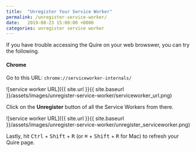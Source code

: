 ```yaml
---
title:  "Unregister Your Service Worker"
permalink: /unregister-service-worker/ 
date:   2019-08-23 15:00:00 +0800
categories: unregister service worker
---
```

If you have trouble accessing the Quire on your web browswer, you can try the following.

#### Chrome

Go to this URL: `chrome://serviceworker-internals/`

![service worker URL]({{ site.url }}{{ site.baseurl }}/assets/images/unregister-service-worker/serviceworker_url.png)

Click on the **Unregister** button of all the Service Workers from there.

![service worker URL]({{ site.url }}{{ site.baseurl }}/assets/images/unregister-service-worker/unregister_serviceworker.png)

Lastly, hit <kbd>Ctrl</kbd> + <kbd>Shift</kbd> + <kbd>R</kbd> (or <kbd>⌘</kbd> + <kbd>Shift</kbd> + <kbd>R</kbd> for Mac) to refresh your Quire page.